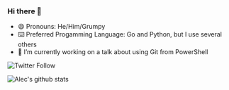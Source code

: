 ### Hi there 👋

- 😄 Pronouns: He/Him/Grumpy
- ⌨️ Preferred Progamming Language: Go and Python, but I use several others
- 🔭 I’m currently working on a talk about using Git from PowerShell


![Twitter Follow](https://img.shields.io/twitter/follow/alecthegeek?label=Follow%20Alec&style=social)

<!--
[![Find me on LinkedIn](https://img.shields.io/badge/linkedin-%230077B5.svg?style=social&logo=linkedIn)
-->
![Alec's github stats](https://github-readme-stats.alecthegeek.vercel.app/api?username=alecthegeek&show_icons=true)

<!--
- 🔭 I’m currently working on ...
- 🌱 I’m currently learning ...
- 👯 I’m looking to collaborate on ...
- 🤔 I’m looking for help with ...
- 💬 Ask me about ...
- 📫 How to reach me: ...
- 😄 Pronouns: ...
- ⚡ Fun fact: ...
-->
